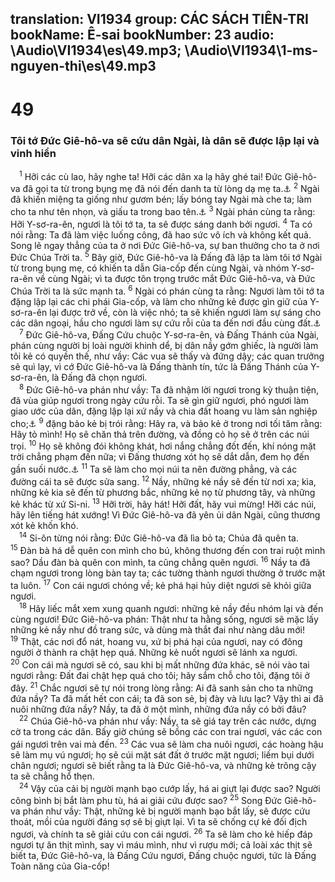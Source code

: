translation: VI1934
group: CÁC SÁCH TIÊN-TRI
bookName: Ê-sai 
bookNumber: 23
audio: \Audio\VI1934\es\49.mp3; \Audio\VI1934\1-ms-nguyen-thi\es\49.mp3
-------

<div class="title"><h1>49</h1><h3>Tôi tớ Đức Giê-hô-va sẽ cứu dân Ngài, là dân sẽ được lập lại và vinh hiển</h3></div>
<span class="verse es_49_1"> <sup>1</sup> Hỡi các cù lao, hãy nghe ta! Hỡi các dân xa lạ hãy ghé tai! Đức Giê-hô-va đã gọi ta từ trong bụng mẹ đã nói đến danh ta từ lòng dạ mẹ ta.<a data-toggle="tooltip" data-placement="bottom" title="Gie 1:5">⚓</a></span>
<span class="verse es_49_2"><sup>2</sup> Ngài đã khiến miệng ta giống như gươm bén; lấy bóng tay Ngài mà che ta; làm cho ta như tên nhọn, và giấu ta trong bao tên.<a data-toggle="tooltip" data-placement="bottom" title="He 4:12; Kh 1:16">⚓</a></span>
<span class="verse es_49_3"><sup>3</sup> Ngài phán cùng ta rằng: Hỡi Y-sơ-ra-ên, ngươi là tôi tớ ta, ta sẽ được sáng danh bởi ngươi. </span>
<span class="verse es_49_4"><sup>4</sup> Ta có nói rằng: Ta đã làm việc luống công, đã hao sức vô ích và không kết quả. Song lẽ ngay thẳng của ta ở nơi Đức Giê-hô-va, sự ban thưởng cho ta ở nơi Đức Chúa Trời ta. </span>
<span class="verse es_49_5"><sup>5</sup> Bây giờ, Đức Giê-hô-va là Đấng đã lập ta làm tôi tớ Ngài từ trong bụng mẹ, có khiến ta dẫn Gia-cốp đến cùng Ngài, và nhóm Y-sơ-ra-ên về cùng Ngài; vì ta được tôn trọng trước mắt Đức Giê-hô-va, và Đức Chúa Trời ta là sức mạnh ta. </span>
<span class="verse es_49_6"><sup>6</sup> Ngài có phán cùng ta rằng: Ngươi làm tôi tớ ta đặng lập lại các chi phái Gia-cốp, và làm cho những kẻ được gìn giữ của Y-sơ-ra-ên lại được trở về, còn là việc nhỏ; ta sẽ khiến ngươi làm sự sáng cho các dân ngoại, hầu cho ngươi làm sự cứu rỗi của ta đến nơi đầu cùng đất.<a data-toggle="tooltip" data-placement="bottom" title="Es 42:6; Lu 2:32; Cong 13:47; 26:23">⚓</a><br/></span>
<span class="verse es_49_7"> <sup>7</sup> Đức Giê-hô-va, Đấng Cứu chuộc Y-sơ-ra-ên, và Đấng Thánh của Ngài, phán cùng người bị loài người khinh dể, bị dân nầy gớm ghiếc, là người làm tôi kẻ có quyền thế, như vầy: Các vua sẽ thấy và đứng dậy; các quan trưởng sẽ quì lạy, vì cớ Đức Giê-hô-va là Đấng thành tín, tức là Đấng Thánh của Y-sơ-ra-ên, là Đấng đã chọn ngươi. <br/></span>
<span class="verse es_49_8"> <sup>8</sup> Đức Giê-hô-va phán như vầy: Ta đã nhậm lời ngươi trong kỳ thuận tiện, đã vùa giúp ngươi trong ngày cứu rỗi. Ta sẽ gìn giữ ngươi, phó ngươi làm giao ước của dân, đặng lập lại xứ nầy và chia đất hoang vu làm sản nghiệp cho;<a data-toggle="tooltip" data-placement="bottom" title="2Co 6:2">⚓</a></span>
<span class="verse es_49_9"><sup>9</sup> đặng bảo kẻ bị trói rằng: Hãy ra, và bảo kẻ ở trong nơi tối tăm rằng: Hãy tỏ mình! Họ sẽ chăn thả trên đường, và đồng cỏ họ sẽ ở trên các núi trọi. </span>
<span class="verse es_49_10"><sup>10</sup> Họ sẽ không đói không khát, hơi nắng chẳng đốt đến, khí nóng mặt trời chẳng phạm đến nữa; vì Đấng thương xót họ sẽ dắt dẫn, đem họ đến gần suối nước.<a data-toggle="tooltip" data-placement="bottom" title="Kh 7:16-17">⚓</a></span>
<span class="verse es_49_11"><sup>11</sup> Ta sẽ làm cho mọi núi ta nên đường phẳng, và các đường cái ta sẽ được sửa sang. </span>
<span class="verse es_49_12"><sup>12</sup> Nầy, những kẻ nầy sẽ đến từ nơi xa; kìa, những kẻ kia sẽ đến từ phương bắc, những kẻ nọ từ phương tây, và những kẻ khác từ xứ Si-ni. </span>
<span class="verse es_49_13"><sup>13</sup> Hỡi trời, hãy hát! Hỡi đất, hãy vui mừng! Hỡi các núi, hãy lên tiếng hát xướng! Vì Đức Giê-hô-va đã yên ủi dân Ngài, cũng thương xót kẻ khốn khó. <br/></span>
<span class="verse es_49_14"> <sup>14</sup> Si-ôn từng nói rằng: Đức Giê-hô-va đã lìa bỏ ta; Chúa đã quên ta. </span>
<span class="verse es_49_15"><sup>15</sup> Đàn bà há dễ quên con mình cho bú, không thương đến con trai ruột mình sao? Dầu đàn bà quên con mình, ta cũng chẳng quên ngươi. </span>
<span class="verse es_49_16"><sup>16</sup> Nầy ta đã chạm ngươi trong lòng bàn tay ta; các tường thành ngươi thường ở trước mặt ta luôn. </span>
<span class="verse es_49_17"><sup>17</sup> Con cái ngươi chóng về; kẻ phá hại hủy diệt ngươi sẽ khỏi giữa ngươi. <br/></span>
<span class="verse es_49_18"> <sup>18</sup> Hãy liếc mắt xem xung quanh ngươi: những kẻ nầy đều nhóm lại và đến cùng ngươi! Đức Giê-hô-va phán: Thật như ta hằng sống, ngươi sẽ mặc lấy những kẻ nầy như đồ trang sức, và dùng mà thắt đai như nàng dâu mới! </span>
<span class="verse es_49_19"><sup>19</sup> Thật, các nơi đổ nát, hoang vu, xứ bị phá hại của ngươi, nay có đông người ở thành ra chật hẹp quá. Những kẻ nuốt ngươi sẽ lánh xa ngươi. </span>
<span class="verse es_49_20"><sup>20</sup> Con cái mà ngươi sẽ có, sau khi bị mất những đứa khác, sẽ nói vào tai ngươi rằng: Đất đai chật hẹp quá cho tôi; hãy sắm chỗ cho tôi, đặng tôi ở đây. </span>
<span class="verse es_49_21"><sup>21</sup> Chắc ngươi sẽ tự nói trong lòng rằng: Ai đã sanh sản cho ta những đứa nầy? Ta đã mất hết con cái; ta đã son sẻ, bị đày và lưu lạc? Vậy thì ai đã nuôi những đứa nầy? Nầy, ta đã ở một mình, những đứa nầy có bởi đâu? <br/></span>
<span class="verse es_49_22"> <sup>22</sup> Chúa Giê-hô-va phán như vầy: Nầy, ta sẽ giá tay trên các nước, dựng cờ ta trong các dân. Bấy giờ chúng sẽ bồng các con trai ngươi, vác các con gái ngươi trên vai mà đến. </span>
<span class="verse es_49_23"><sup>23</sup> Các vua sẽ làm cha nuôi ngươi, các hoàng hậu sẽ làm mụ vú ngươi; họ sẽ cúi mặt sát đất ở trước mặt ngươi; liếm bụi dưới chân ngươi; ngươi sẽ biết rằng ta là Đức Giê-hô-va, và những kẻ trông cậy ta sẽ chẳng hổ thẹn. <br/></span>
<span class="verse es_49_24"> <sup>24</sup> Vậy của cải bị người mạnh bạo cướp lấy, há ai giựt lại được sao? Người công bình bị bắt làm phu tù, há ai giải cứu được sao? </span>
<span class="verse es_49_25"><sup>25</sup> Song Đức Giê-hô-va phán như vầy: Thật, những kẻ bị người mạnh bạo bắt lấy, sẽ được cứu thoát, mồi của người đáng sợ sẽ bị giựt lại. Vì ta sẽ chống cự kẻ đối địch ngươi, và chính ta sẽ giải cứu con cái ngươi. </span>
<span class="verse es_49_26"><sup>26</sup> Ta sẽ làm cho kẻ hiếp đáp ngươi tự ăn thịt mình, say vì máu mình, như vì rượu mới; cả loài xác thịt sẽ biết ta, Đức Giê-hô-va, là Đấng Cứu ngươi, Đấng chuộc ngươi, tức là Đấng Toàn năng của Gia-cốp! <br/></span>
